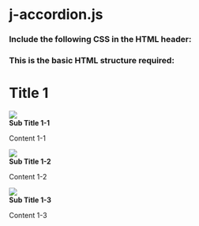 j-accordion.js
===========

### Include the following CSS in the HTML header:

<!-- YUI 3 CSS -->
<link rel="stylesheet" type="text/css" href="http://yui.yahooapis.com/combo?3.12.0/cssreset/cssreset-min.css&3.12.0/cssfonts/cssfonts-min.css&3.12.0/cssgrids/cssgrids-min.css&3.12.0/cssbase/cssbase-min.css">

<!-- j-accordion style CSS -->
<link rel="stylesheet" type="text/css" href="style.css">

### This is the basic HTML structure required:

<div class="accordion_container">
	<h1>Title 1</h1>
      	<div class="accordion">
        	<div class="first current">
          		<div class="content"><img src="http://placehold.it/200x95" /></div>
          		<div class="tab">
				<strong>Sub Title 1-1</strong>
            			<p>Content 1-1</p>
          		</div>
        	</div>
        	<div class="second">
          		<div class="content second"><img src="http://placehold.it/200x95" /></div>
          		<div class="tab">
				<strong>Sub Title 1-2</strong>
            			<p>Content 1-2</p>
          		</div>
        	</div>
        	<div class="third">
          		<div class="content third"><img src="http://placehold.it/200x95" /></div>
          		<div class="tab">
				<strong>Sub Title 1-3</strong>
            			<p>Content 1-3</p>
          		</div>
        	</div>
	</div>
</div>


